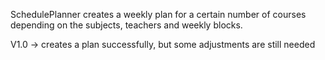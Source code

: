 SchedulePlanner creates a weekly plan for a certain number of courses depending on the subjects, teachers and weekly blocks.

V1.0 -> creates a plan successfully, but some adjustments are still needed
